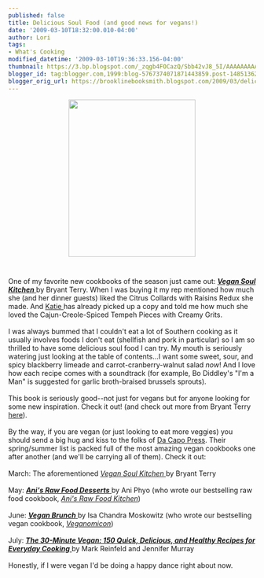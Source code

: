 ```yaml
---
published: false
title: Delicious Soul Food (and good news for vegans!)
date: '2009-03-10T18:32:00.010-04:00'
author: Lori
tags:
- What's Cooking
modified_datetime: '2009-03-10T19:36:33.156-04:00'
thumbnail: https://3.bp.blogspot.com/_zqgb4FOCazQ/Sbb42vJ8_5I/AAAAAAAAAMM/jmP-2X5iYh4/s72-c/vegan+soul.jpg
blogger_id: tag:blogger.com,1999:blog-5767374071871443859.post-148513628968171399
blogger_orig_url: https://brooklinebooksmith.blogspot.com/2009/03/delicious-soul-food-and-good-news-for.html
---
```


<a href="https://3.bp.blogspot.com/_zqgb4FOCazQ/Sbb42vJ8_5I/AAAAAAAAAMM/jmP-2X5iYh4/s1600-h/vegan+soul.jpg"><img id="BLOGGER_PHOTO_ID_5311706429784915858" style="DISPLAY: block; MARGIN: 0px auto 10px; WIDTH: 258px; CURSOR: hand; HEIGHT: 320px; TEXT-ALIGN: center" alt="" src="https://3.bp.blogspot.com/_zqgb4FOCazQ/Sbb42vJ8_5I/AAAAAAAAAMM/jmP-2X5iYh4/s320/vegan+soul.jpg" border="0" /></a><br /><div>One of my favorite new cookbooks of the season just came out: <a href="https://brookline.booksense.com/NASApp/store/Product?s=showproduct&amp;isbn=9780738212289"><strong><em>Vegan Soul Kitchen</em></strong> </a>by Bryant Terry. When I was buying it my rep mentioned how much she (and her dinner guests) liked the Citrus Collards with Raisins Redux she made. And <a href="https://brooklinebooksmith.blogspot.com/2009/01/staff-picks-katie.html">Katie </a>has already picked up a copy and told me how much she loved the Cajun-Creole-Spiced Tempeh Pieces with Creamy Grits. </div><br /><div>I was always bummed that I couldn't eat a lot of Southern cooking as it usually involves foods I don't eat (shellfish and pork in particular) so I am so thrilled to have some delicious soul food I can try. My mouth is seriously watering just looking at the table of contents...I want some sweet, sour, and spicy blackberry limeade and carrot-cranberry-walnut salad <em>now</em>! And I love how each recipe comes with a soundtrack (for example, Bo Diddley's "I'm a Man" is suggested for garlic broth-braised brussels sprouts). </div><br /><div>This book is seriously good--not just for vegans but for anyone looking for some new inspiration. Check it out! (and check out more from Bryant Terry <a href="https://www.bryant-terry.com/">here</a>).</div><br /><div>By the way, if you are vegan (or just looking to eat more veggies) you should send a big hug and kiss to the folks of <a href="https://www.perseusbooksgroup.com/dacapo/">Da Capo Press</a>. Their spring/summer list is packed full of the most amazing vegan cookbooks one after another (and we'll be carrying all of them). Check it out:</div><br /><div>March: The aforementioned <a href="https://brookline.booksense.com/NASApp/store/Product?s=showproduct&amp;isbn=9780738212289"><em>Vegan Soul Kitchen</em> </a>by Bryant Terry</div><br /><div>May: <a href="https://brookline.booksense.com/NASApp/store/Product?s=showproduct&amp;isbn=9780738213064"><strong><em>Ani's Raw Food Desserts</em></strong> </a>by Ani Phyo (who wrote our bestselling raw food cookbook, <em><a href="https://brookline.booksense.com/NASApp/store/Product?s=showproduct&amp;isbn=9781600940002">Ani's Raw Food Kitchen</a></em>)</div><br /><div>June: <a href="https://brookline.booksense.com/NASApp/store/Product?s=showproduct&amp;isbn=9780738212722"><strong><em>Vegan Brunch</em></strong> </a>by Isa Chandra Moskowitz (who wrote our bestselling vegan cookbook, <em><a href="https://brookline.booksense.com/NASApp/store/Product?s=showproduct&amp;isbn=9781569242643">Veganomicon</a></em>)</div><br /><div>July: <a href="https://brookline.booksense.com/NASApp/store/Product?s=showproduct&amp;isbn=9780738213279"><strong><em>The 30-Minute Vegan: 150 Quick, Delicious, and Healthy Recipes for Everyday Cooking</em></strong> </a>by Mark Reinfeld and Jennifer Murray</div><br /><div>Honestly, if I were vegan I'd be doing a happy dance right about now. </div>